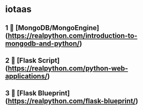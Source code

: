 # iotaas

## 1 :ghost: [MongoDB/MongoEngine] (https://realpython.com/introduction-to-mongodb-and-python/)
## 2 :crystal_ball: [Flask Script] (https://realpython.com/python-web-applications/)
## 3 :page_facing_up: [Flask Blueprint] (https://realpython.com/flask-blueprint/)
